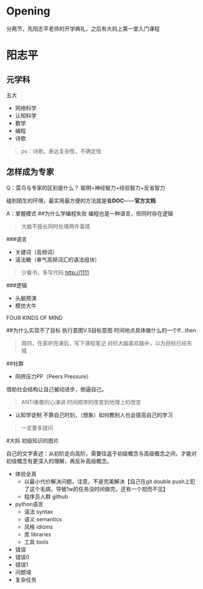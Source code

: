 # Opening
分两节，先阳志平老师的开学典礼，之后有大妈上第一堂入门课程

# 阳志平
## 元学科
 
 五大
	

- 网络科学
- 认知科学
- 数学
- 编程
- 诗歌
> ps：诗歌。表达复杂性，不确定性
## 怎样成为专家
Q：菜鸟与专家的区别是什么？
聪明=神经智力+经验智力+反省智力

碰到陌生的环境，最实用最方便的方法就是看**DOC**——**官方文档**

A：掌握模式
##为什么学编程失败
编程也是一种语言，但同时存在逻辑
>大脑不擅长同时处理两件事情

###语言
- 关键词（高频词）
- 语法糖（串气高频词汇的语法组块）
>少看书，多写代码 [http://1111](http://1111 "python八荣八耻")

###逻辑
- 头脑预演
- 模仿大牛

FOUR KINDS OF MIND

##为什么实现不了目标
执行意图V.S目标意图
时间地点具体做什么的一个If...then
>周四，在家听完课后，写下课程笔记
对抗大脑喜欢脑补，以为目标已经东城

##社群
- 同侪压力PP（Peers Pressure）

借助社会结构让自己被动进步，倒逼自己。
>ANTI勇敢的心演讲:时间顺序的改变到地理上的改变

- 认知学徒制
不靠自己时刻，（想象）如何教别人也会提高自己的学习
> 一定要多提问

#大妈
初级知识的图片


自己的文字表述：从初阶走向高阶，需要往返于初级概念与高级概念之间，才能对初级概念有更深入的理解，再反补高级概念。

- 体验全真
	- 以最小代价解决问题，注意，不是完美解决【自己在git double push上犯了这个毛病，导致1w的任务没时间做完，还有一个视而不见】
 	- 程序员人群 github
- python语言
	- 语法 syntax
	- 语义 semantics
	- 风格 idioms
	- 库   libraries
	- 工具 tools
- 错误
 - 错误0
 - 错误1
 - 问题域
 - 复杂任务 